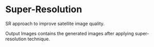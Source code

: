 # Super-Resolution
SR approach to improve satellite image quality.

Output Images contains the generated images after applying super-resolution technique.


